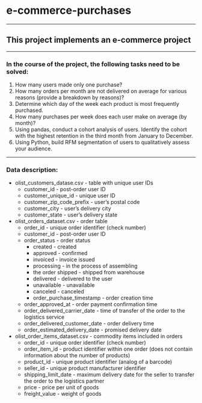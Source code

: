 # e-commerce-purchases

---

## This project implements an e-commerce project
---

### In the course of the project, the following tasks need to be solved:
1. How many users made only one purchase?
2. How many orders per month are not delivered on average for various reasons (provide a breakdown by reasons)?
3. Determine which day of the week each product is most frequently purchased.
4. How many purchases per week does each user make on average (by month)?
5. Using pandas, conduct a cohort analysis of users. Identify the cohort with the highest retention in the third month from January to December.
6. Using Python, build RFM segmentation of users to qualitatively assess your audience.

---

### Data description:
- olist_customers_datase.csv - table with unique user IDs
  - customer_id - post-order user ID
  - customer_unique_id - unique user ID
  - customer_zip_code_prefix - user’s postal code
  - customer_city - user’s delivery city
  - customer_state - user’s delivery state
- olist_orders_dataset.csv - order table
  - order_id - unique order identifier (check number)
  - customer_id - post-order user ID
  - order_status - order status
    - created - created
    - approved - confirmed
    - invoiced - invoice issued
    - processing - in the process of assembling
    - the order shipped - shipped from warehouse
    - delivered - delivered to the user
    - unavailable - unavailable
    - canceled - canceled
    - order_purchase_timestamp - order creation time
  - order_approved_at - order payment confirmation time
  - order_delivered_carrier_date - time of transfer of the order to the logistics service
  - order_delivered_customer_date - order delivery time
  - order_estimated_delivery_date - promised delivery date
- olist_order_items_dataset.csv - commodity items included in orders
  - order_id - unique order identifier (check number)
  - order_item_id - product identifier within one order (does not contain information about the number of products)
  - product_id - unique product identifier (analog of a barcode)
  - seller_id - unique product manufacturer identifier
  - shipping_limit_date - maximum delivery date for the seller to transfer the order to the logistics partner
  - price - price per unit of goods
  - freight_value - weight of goods
